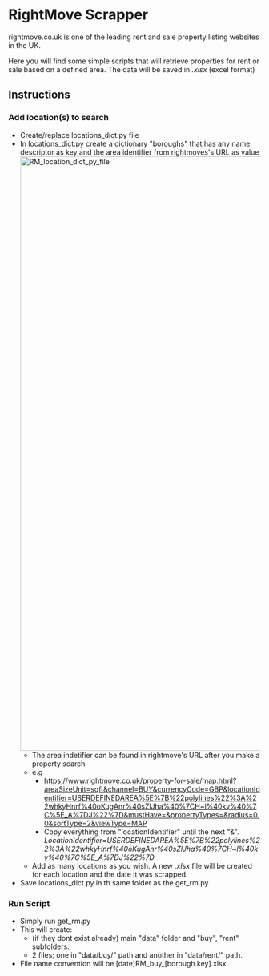 # RightMove Scrapper
rightmove.co.uk is one of the leading rent and sale property listing websites in the UK.

Here you will find some simple scripts that will retrieve properties for rent or sale based on a defined area. 
The data will be saved in _.xlsx_ (excel format)

## Instructions
### Add location(s) to search
* Create/replace locations_dict.py file
* In locations_dict.py create a dictionary "boroughs" that has any name descriptor as key and the area identifier from rightmoves's URL as value<img width="1187" alt="RM_location_dict_py_file" src="https://user-images.githubusercontent.com/49518098/114043496-407a7300-987e-11eb-9744-34f43e8c2493.png">
  * The area indetifier can be found in rightmove's URL after you make a property search
  * e.g
    * https://www.rightmove.co.uk/property-for-sale/map.html?areaSizeUnit=sqft&channel=BUY&currencyCode=GBP&locationIdentifier=USERDEFINEDAREA%5E%7B%22polylines%22%3A%22whkyHnrf%40oKugAnr%40sZlJha%40%7CH~l%40ky%40%7C%5E_A%7DJ%22%7D&mustHave=&propertyTypes=&radius=0.0&sortType=2&viewType=MAP
    * Copy everything from "locationIdentifier" until the next "&". _LocationIdentifier=USERDEFINEDAREA%5E%7B%22polylines%22%3A%22whkyHnrf%40oKugAnr%40sZlJha%40%7CH~l%40ky%40%7C%5E_A%7DJ%22%7D_
  * Add as many locations as you wish. A new _.xlsx_ file will be created for each location and the date it was scrapped.
* Save locations_dict.py in th same folder as the get_rm.py

### Run Script
* Simply run get_rm.py 
* This will create:
  * (if they dont exist already) main "data" folder and "buy", "rent" subfolders.  
  * 2 files; one in "data/buy/" path and another in "data/rent/" path. 
* File name convention will be [date]RM_buy_[borough key].xlsx

